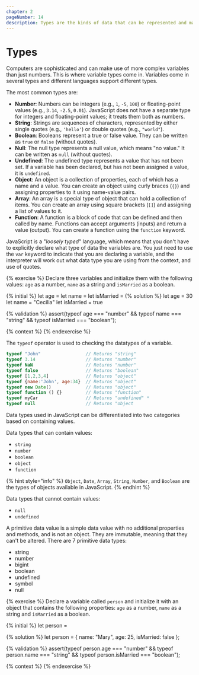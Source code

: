 ```yaml
---
chapter: 2
pageNumber: 14
description: Types are the kinds of data that can be represented and manipulated in the language. 
---
```


# Types

Computers are sophisticated and can make use of more complex variables than just numbers. This is where variable types come in. Variables come in several types and different languages support different types.

The most common types are:

* **Number**: Numbers can be integers (e.g., `1`, `-5`, `100`) or floating-point values (e.g., `3.14`, `-2.5`, `0.01`). JavaScript does not have a separate type for integers and floating-point values; it treats them both as numbers.
* **String**: Strings are sequences of characters, represented by either single quotes (e.g., `'hello'`) or double quotes (e.g., `"world"`).
* **Boolean**: Booleans represent a true or false value. They can be written as `true` or `false` (without quotes).
* **Null**: The null type represents a null value, which means "no value." It can be written as `null` (without quotes).
* **Undefined**: The undefined type represents a value that has not been set. If a variable has been declared, but has not been assigned a value, it is `undefined`.
* **Object**: An object is a collection of properties, each of which has a name and a value. You can create an object using curly braces (`{}`) and assigning properties to it using name-value pairs.
* **Array**: An array is a special type of object that can hold a collection of items. You can create an array using square brackets (`[]`) and assigning a list of values to it.
* **Function**: A function is a block of code that can be defined and then called by name. Functions can accept arguments (inputs) and return a value (output). You can create a function using the `function` keyword.

JavaScript is a "_loosely typed_"  language, which means that you don't have to explicitly declare what type of data the variables are. You just need to use the `var` keyword to indicate that you are declaring a variable, and the interpreter will work out what data type you are using from the context, and use of quotes.

{% exercise %}
Declare three variables and initialize them with the following values: `age` as a number, `name` as a string and `isMarried` as a boolean.

{% initial %}
let age =
let name = 
let isMarried =
{% solution %}
let age = 30
let name = "Cecilia"
let isMarried = true

{% validation %}
assert(typeof age === "number" && typeof name === "string" && typeof isMarried === "boolean");

{% context %}
{% endexercise %}

The `typeof` operator is used to checking the datatypes of a variable.

```javascript
typeof "John"                 // Returns "string"
typeof 3.14                   // Returns "number"
typeof NaN                    // Returns "number"
typeof false                  // Returns "boolean"
typeof [1,2,3,4]              // Returns "object"
typeof {name:'John', age:34}  // Returns "object"
typeof new Date()             // Returns "object"
typeof function () {}         // Returns "function"
typeof myCar                  // Returns "undefined" *
typeof null                   // Returns "object
```

Data types used in JavaScript can be differentiated into two categories based on containing values.

Data types that can contain values:

* `string`
* `number`
* `boolean`
* `object`
* `function`

{% hint style="info" %}
`Object`, `Date`, `Array`, `String`, `Number`, and `Boolean` are the types of objects available in JavaScript.
{% endhint %}

Data types that cannot contain values:

* `null`
* `undefined`

A primitive data value is a simple data value with no additional properties and methods, and is not an object. They are immutable, meaning that they can't be altered. There are 7 primitive data types:

* string
* number
* bigint
* boolean
* undefined
* symbol
* null

{% exercise %}
Declare a variable called `person` and initialize it with an object that contains the following properties: `age` as a number, `name` as a string and `isMarried` as a boolean.

{% initial %}
let person =

{% solution %}
let person = {
  name: "Mary",
  age: 25,
  isMarried: false
};

{% validation %}
assert(typeof person.age === "number" && typeof person.name === "string" && typeof person.isMarried === "boolean");

{% context %}
{% endexercise %}

